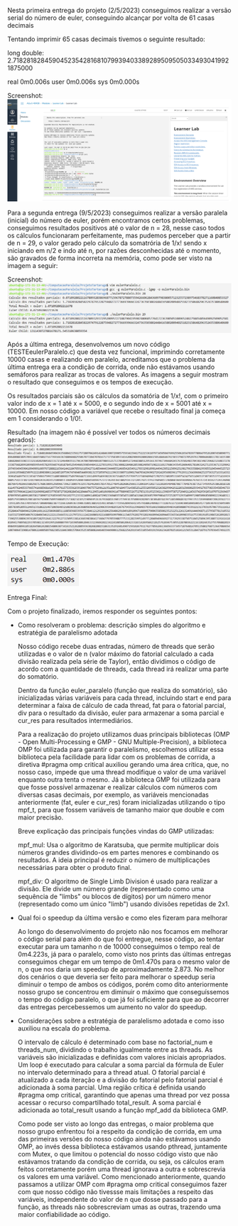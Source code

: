 Nesta primeira entrega do projeto (2/5/2023) conseguimos realizar a versão serial do número de euler, conseguindo alcançar por volta de 61 casas decimais

Tentando imprimir 65 casas decimais tivemos o seguinte resultado:

long double: 2.71828182845904523542816810799394033892895095050334930419921875000 

real    0m0.006s
user    0m0.006s
sys     0m0.000s

Screenshot:
![screenshot](https://raw.githubusercontent.com/MatheusFarias03/ComputacaoParalela/main/ProjetoTartaruga/Screenshot%20from%202023-05-02%2018-52-45.png)

Para a segunda entrega (9/5/2023) conseguimos realizar a versão paralela (inicial) do número de euler, porém encontramos certos problemas, conseguimos resultados positivos até o valor de n = 28, nesse caso todos os cálculos funcionaram perfeitamente, mas pudemos perceber que a partir de n = 29, o valor gerado pelo cálculo da somatrória de 1/x! sendo x iniciando em n/2 e indo até n, por razões desconhecidas até o momento, são gravados de forma incorreta na memória, como pode ser visto na imagem a seguir:

Screenshot:
![screenshot](https://github.com/MatheusFarias03/ComputacaoParalela/blob/main/ProjetoTartaruga/Screenshot%20from%202023-05-09.png)

Após a última entrega, desenvolvemos um novo código (TESTEeulerParalelo.c) que desta vez funcional, imprimindo corretamente 10000 casas e realizando em paralelo, acreditamos que o problema da última entrega era a condição de corrida, onde não estávamos usando semáforos para realizar as trocas de valores. 
As imagens a seguir mostram o resultado que conseguimos e os tempos de execução.

Os resultados parciais são os cálculos da somatória de 1/x!, com o primeiro valor indo de x = 1 até x = 5000, e o segundo indo de x = 5001 até x = 10000. Em nosso código a variável que recebe o resultado final ja começa em 1 considerando o 1/0!.

Resultado (na imagem não é possível ver todos os números decimais gerados):
![screenshot](https://github.com/MatheusFarias03/ComputacaoParalela/blob/main/ProjetoTartaruga/Screenshot_Resultado_Euler.png)

Tempo de Execução:

![screenshot](https://github.com/MatheusFarias03/ComputacaoParalela/blob/main/ProjetoTartaruga/Screenshot_Tempo_Euler.png)

Entrega Final:

Com o projeto finalizado, iremos responder os seguintes pontos:

* Como resolveram o problema:  descrição simples do algoritmo e estratégia de paralelismo adotada

  Nosso código recebe duas entradas, número de threads que serão utilizadas e o valor de n (valor máximo do fatorial calculado a cada divisão realizada pela série de Taylor), então dividimos o código de acordo com a quantidade de threads, cada thread irá realizar uma parte do somatório.
  
  Dentro da função euler_paralelo (função que realiza do somatório), são inicializadas várias variáveis para cada thread, incluindo start e end para determinar a faixa de cálculo de cada thread, fat para o fatorial parcial, div para o resultado da divisão, euler para armazenar a soma parcial e cur_res para resultados intermediários. 
  
  Para a realização do projeto utilizamos duas principais bibliotecas (OMP - Open Multi-Processing e GMP - GNU Multiple-Precision), a biblioteca OMP foi utilizada para garantir o paralelismo, escolhemos utilizar essa biblioteca pela facilidade para lidar com os problemas de corrida, a diretiva #pragma omp critical auxiliou gerando uma área crítica, que, no nosso caso, impede que uma thread modifique o valor de uma variável enquanto outra tenta o mesmo. Já a biblioteca GMP foi utilizada para que fosse possível armazenar e realizar cálculos com números com diversas casas decimais, por exemplo, as variáveis mencionadas anteriormente (fat, euler e cur_res) foram inicializadas utilizando o tipo mpf_t, para que fossem variáveis de tamanho maior que double e com maior precisão.
  
  Breve explicação das principais funções vindas do GMP utilizadas:

  mpf_mul: Usa o algoritmo de Karatsuba, que permite multiplicar dois números grandes dividindo-os em partes menores e combinando os resultados. A ideia principal é reduzir o número de multiplicações necessárias para obter o produto final.
  
  mpf_div: O algoritmo de Single Limb Division é usado para realizar a divisão. Ele divide um número grande (representado como uma sequência de "limbs" ou blocos de dígitos) por um número menor (representado como um único "limb") usando divisões repetidas de 2x1.
  
* Qual foi o speedup da última versão e como eles fizeram para melhorar

  Ao longo do desenvolvimento do projeto não nos focamos em melhorar o código serial para além do que foi entregue, nesse código, ao tentar executar para um tamanho n de 10000 conseguimos o tempo real de 0m4.223s, já para o paralelo, como visto nos prints das últimas entregas conseguimos chegar em um tempo de 0m1.470s para o mesmo valor de n, o que nos daria um speedup de aproximadamente 2.873. No melhor dos cenários o que deveria ser feito para melhorar o speedup seria diminuir o tempo de ambos os códigos, porém como dito anteriormente nosso grupo se concentrou em diminuir o máximo que conseguíssemos o tempo do código paralelo, o que já foi suficiente para que ao decorrer das entregas percebessemos um aumento no valor do speedup.
  
* Considerações sobre a estratégia de paralelismo adotada e como isso auxiliou na escala do problema. 

  O intervalo de cálculo é determinado com base no factorial_num e threads_num, dividindo o trabalho igualmente entre as threads. As variáveis são inicializadas e definidas com valores iniciais apropriados. Um loop é executado para calcular a soma parcial da fórmula de Euler no intervalo determinado para a thread atual. O fatorial parcial é atualizado a cada iteração e a divisão do fatorial pelo fatorial parcial é adicionada à soma parcial. Uma região crítica é definida usando #pragma omp critical, garantindo que apenas uma thread por vez possa acessar o recurso compartilhado total_result. A soma parcial é adicionada ao total_result usando a função mpf_add da biblioteca GMP.
  
  Como pode ser visto ao longo das entregas, o maior problema que nosso grupo enfrentou foi a respeito da condição de corrida, em uma das primeiras versões do nosso código ainda não estávamos usando OMP, ao invés dessa biblioteca estávamos usando pthread, juntamente com Mutex, o que limitou o potencial do nosso código visto que não estávamos tratando da condição de corrida, ou seja, os cálculos eram feitos corretamente porém uma thread ignorava a outra e sobrescrevia os valores em uma variável. Como mencionado anteriormente, quando passamos a utilizar OMP com #pragma omp critical conseguimos fazer com que nosso código não tivessse mais limitações a respeito das variáveis, independente do valor de n que dosse passado para a função, as threads não sobrescreviam umas as outras, trazendo uma maior confiabilidade ao código.
